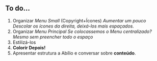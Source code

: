 ## To do...

1. Organizar *Menu Small* (Copyright+Ícones)
  *Aumentar um pouco*
  *Descolar os ícones da direita, deixá-los mais espaçados.*
2. Organizar *Menu Principal*
  *Se colocassemos o Menu centralizado? Mesmo sem preencher todo o espaço*
3. Estilizá-los
4. **Colorir Depois!**
5. Apresentar estrutura a Abílio e conversar sobre **conteúdo**.
